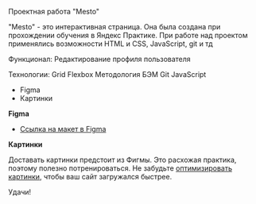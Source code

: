 Проектная работа "Mesto"

"Mesto" - это интерактивная страница. Она была создана при прохождении обучения в Яндекс Практике. При работе над проектом применялись возможности HTML и CSS, JavaScript, git и тд

Функционал:
Редактирование профиля пользователя

Технологии:
Grid
Flexbox
Методология БЭМ
Git
JavaScript


* Figma
* Картинки

**Figma**

* [Ссылка на макет в Figma](https://www.figma.com/file/2cn9N9jSkmxD84oJik7xL7/JavaScript.-Sprint-4?node-id=0%3A1)

**Картинки**

Доставать картинки предстоит из Фигмы. Это расхожая практика, поэтому полезно потренироваться.
Не забудьте [оптимизировать картинки](https://tinypng.com/), чтобы ваш сайт загружался быстрее.

Удачи!
